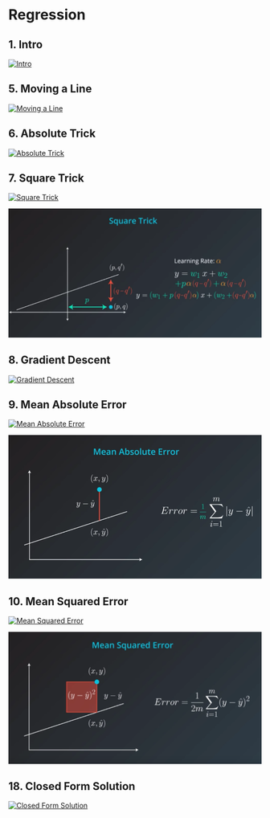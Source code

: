 # Regression

## 1. Intro

[![Intro](https://img.youtube.com/vi/zxZkTkM34BY/0.jpg)](https://www.youtube.com/watch?v=zxZkTkM34BY)

## 5. Moving a Line

[![Moving a Line](https://img.youtube.com/vi/8EIHFyL2Log/0.jpg)](https://www.youtube.com/watch?v=8EIHFyL2Log)

## 6. Absolute Trick

[![Absolute Trick](https://img.youtube.com/vi/DJWjBAqSkZw/0.jpg)](https://www.youtube.com/watch?v=DJWjBAqSkZw)

## 7. Square Trick

[![Square Trick](https://img.youtube.com/vi/AGZEq-yQgRM/0.jpg)](https://www.youtube.com/watch?v=AGZEq-yQgRM)

![Square Trick](Square_Trick.png)

## 8. Gradient Descent

[![Gradient Descent](https://img.youtube.com/vi/4s4x9h6AN5Y/0.jpg)](https://www.youtube.com/watch?v=4s4x9h6AN5Y)

## 9. Mean Absolute Error

[![Mean Absolute Error](https://img.youtube.com/vi/vLKiY0Ehors/0.jpg)](https://www.youtube.com/watch?v=vLKiY0Ehors)

![Mean Absolute Error](Mean_Absolute_Error.png)

## 10. Mean Squared Error

[![Mean Squared Error](https://img.youtube.com/vi/MRyxmZDngI4/0.jpg)](https://www.youtube.com/watch?v=MRyxmZDngI4)

![Mean Squared Error](Mean_Squared_Error.png)

## 18. Closed Form Solution

[![Closed Form Solution](https://img.youtube.com/vi/G3fRVgLa5gI/0.jpg)](https://www.youtube.com/watch?v=G3fRVgLa5gI)

